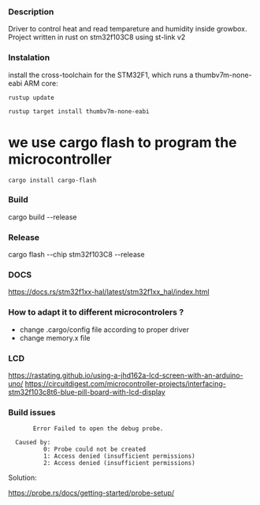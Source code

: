 ### Description

Driver to control heat and read tempareture and humidity inside growbox. Project written in rust on stm32f103C8 using
st-link v2

### Instalation

install the cross-toolchain for the STM32F1, which runs a thumbv7m-none-eabi ARM core:

`rustup update`

`rustup target install thumbv7m-none-eabi`

# we use cargo flash to program the microcontroller

`cargo install cargo-flash`

### Build

cargo build --release

### Release

cargo flash --chip stm32f103C8 --release

### DOCS

https://docs.rs/stm32f1xx-hal/latest/stm32f1xx_hal/index.html

### How to adapt it to different microcontrolers ?

- change .cargo/config file according to proper driver
- change memory.x file

### LCD
https://rastating.github.io/using-a-jhd162a-lcd-screen-with-an-arduino-uno/
https://circuitdigest.com/microcontroller-projects/interfacing-stm32f103c8t6-blue-pill-board-with-lcd-display

### Build issues

```commandline
       Error Failed to open the debug probe.

  Caused by:  
          0: Probe could not be created
          1: Access denied (insufficient permissions)
          2: Access denied (insufficient permissions)
```

Solution:

https://probe.rs/docs/getting-started/probe-setup/

